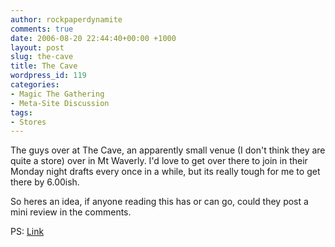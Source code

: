 ```yaml
---
author: rockpaperdynamite
comments: true
date: 2006-08-20 22:44:40+00:00 +1000
layout: post
slug: the-cave
title: The Cave
wordpress_id: 119
categories:
- Magic The Gathering
- Meta-Site Discussion
tags:
- Stores
---
```


<cue batman theme music>

The guys over at The Cave, an apparently small venue (I don't think they are quite a store) over in Mt Waverly. I'd love to get over there to join in their Monday night drafts every once in a while, but its really tough for me to get there by 6.00ish.

So heres an idea, if anyone reading this has or can go, could they post a mini review in the comments.

PS: [Link](http://shroo.dyndns.org/)
